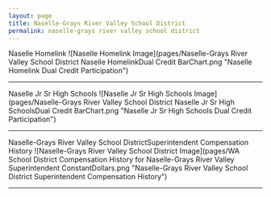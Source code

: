 ```yaml
---
layout: page
title: Naselle-Grays River Valley School District
permalink: naselle-grays river valley school district
---
```



Naselle Homelink
![Naselle Homelink Image](pages/Naselle-Grays River Valley School District Naselle HomelinkDual Credit BarChart.png "Naselle Homelink Dual Credit Participation")

___

Naselle Jr Sr High Schools
![Naselle Jr Sr High Schools Image](pages/Naselle-Grays River Valley School District Naselle Jr Sr High SchoolsDual Credit BarChart.png "Naselle Jr Sr High Schools Dual Credit Participation")

___

Naselle-Grays River Valley School DistrictSuperintendent Compensation History
![Naselle-Grays River Valley School District Image](pages/WA School District Compensation History for Naselle-Grays River Valley Superintendent ConstantDollars.png "Naselle-Grays River Valley School District Superintendent Compensation History")

___

